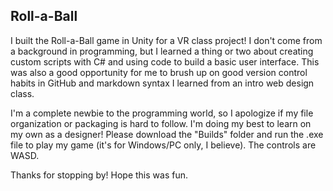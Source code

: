 ## Roll-a-Ball
<p>I built the Roll-a-Ball game in Unity for a VR class project! I don't come from a background in programming, but I learned a thing or two about creating custom scripts with C# and using code to build a basic user interface. This was also a good opportunity for me to brush up on good version control habits in GitHub and markdown syntax I learned from an intro web design class.</p>
<p>I'm a complete newbie to the programming world, so I apologize if my file organization or packaging is hard to follow. I'm doing my best to learn on my own as a designer! Please download the "Builds" folder and run the .exe file to play my game (it's for Windows/PC only, I believe). The controls are WASD.</p>
<p>Thanks for stopping by! Hope this was fun.</p>
